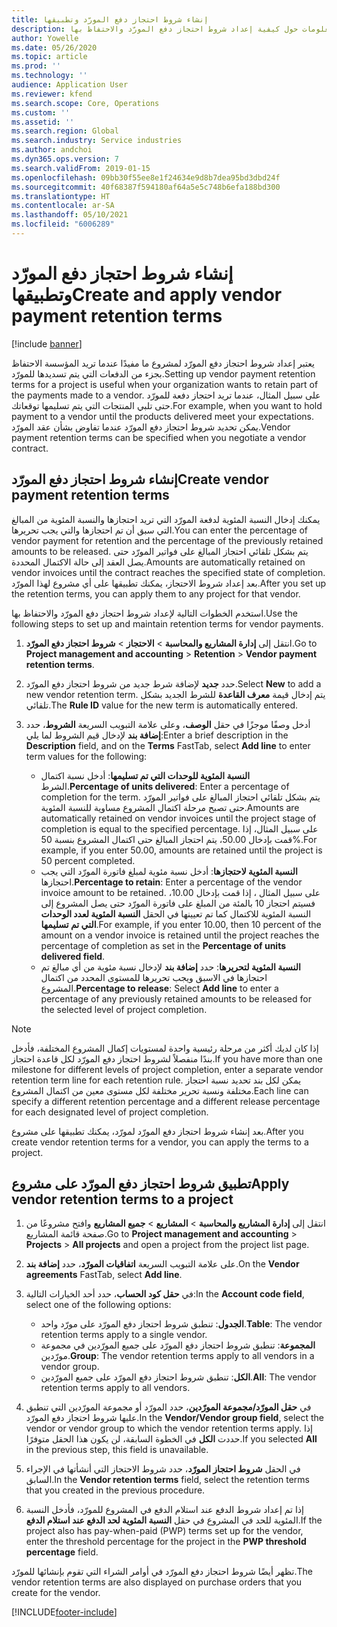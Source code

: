```yaml
---
title: إنشاء شروط احتجاز دفع المورّد وتطبيقها
description: يقدم هذا الموضوع معلومات حول كيفية إعداد شروط احتجاز دفع المورّد والاحتفاظ بها.
author: Yowelle
ms.date: 05/26/2020
ms.topic: article
ms.prod: ''
ms.technology: ''
audience: Application User
ms.reviewer: kfend
ms.search.scope: Core, Operations
ms.custom: ''
ms.assetid: ''
ms.search.region: Global
ms.search.industry: Service industries
ms.author: andchoi
ms.dyn365.ops.version: 7
ms.search.validFrom: 2019-01-15
ms.openlocfilehash: 09bb30f55ee8e1f24634e9d8b7dea95bd3dbd24f
ms.sourcegitcommit: 40f68387f594180af64a5e5c748b6efa188bd300
ms.translationtype: HT
ms.contentlocale: ar-SA
ms.lasthandoff: 05/10/2021
ms.locfileid: "6006289"
---
```

# <a name="create-and-apply-vendor-payment-retention-terms"></a><span data-ttu-id="2e472-103">إنشاء شروط احتجاز دفع المورّد وتطبيقها</span><span class="sxs-lookup"><span data-stu-id="2e472-103">Create and apply vendor payment retention terms</span></span>

[!include [banner](../includes/banner.md)] 

<span data-ttu-id="2e472-104">يعتبر إعداد شروط احتجاز دفع المورّد لمشروع ما مفيدًا عندما تريد المؤسسة الاحتفاظ بجزء من الدفعات التي يتم تسديدها للمورّد.</span><span class="sxs-lookup"><span data-stu-id="2e472-104">Setting up vendor payment retention terms for a project is useful when your organization wants to retain part of the payments made to a vendor.</span></span> <span data-ttu-id="2e472-105">على سبيل المثال، عندما تريد احتجاز دفعة للمورّد حتى تلبي المنتجات التي يتم تسليمها توقعاتك.</span><span class="sxs-lookup"><span data-stu-id="2e472-105">For example, when you want to hold payment to a vendor until the products delivered meet your expectations.</span></span> <span data-ttu-id="2e472-106">يمكن تحديد شروط احتجاز دفع المورّد عندما تفاوض بشأن عقد المورّد.</span><span class="sxs-lookup"><span data-stu-id="2e472-106">Vendor payment retention terms can be specified when you negotiate a vendor contract.</span></span>

## <a name="create-vendor-payment-retention-terms"></a><span data-ttu-id="2e472-107">إنشاء شروط احتجاز دفع المورّد</span><span class="sxs-lookup"><span data-stu-id="2e472-107">Create vendor payment retention terms</span></span>

<span data-ttu-id="2e472-108">يمكنك إدخال النسبة المئوية لدفعة المورّد التي تريد احتجازها والنسبة المئوية من المبالغ التي سبق أن تم احتجازها والتي يجب تحريرها.</span><span class="sxs-lookup"><span data-stu-id="2e472-108">You can enter the percentage of vendor payment for retention and the percentage of the previously retained amounts to be released.</span></span> <span data-ttu-id="2e472-109">يتم بشكل تلقائي احتجاز المبالغ على فواتير المورّد حتى يصل العقد إلى حالة الاكتمال المحددة.</span><span class="sxs-lookup"><span data-stu-id="2e472-109">Amounts are automatically retained on vendor invoices until the contract reaches the specified state of completion.</span></span> <span data-ttu-id="2e472-110">بعد إعداد شروط الاحتجاز، يمكنك تطبيقها على أي مشروع لهذا المورّد.</span><span class="sxs-lookup"><span data-stu-id="2e472-110">After you set up the retention terms, you can apply them to any project for that vendor.</span></span>

<span data-ttu-id="2e472-111">استخدم الخطوات التالية لإعداد شروط احتجاز دفع المورّد والاحتفاظ بها.</span><span class="sxs-lookup"><span data-stu-id="2e472-111">Use the following steps to set up and maintain retention terms for vendor payments.</span></span> 

1. <span data-ttu-id="2e472-112">انتقل إلى **إدارة المشاريع والمحاسبة‬** > **الاحتجاز** > **شروط احتجاز دفع المورّد**.</span><span class="sxs-lookup"><span data-stu-id="2e472-112">Go to **Project management and accounting** > **Retention** > **Vendor payment retention terms**.</span></span>
2. <span data-ttu-id="2e472-113">حدد **جديد** لإضافة شرط جديد من شروط احتجاز دفع المورّد.</span><span class="sxs-lookup"><span data-stu-id="2e472-113">Select **New** to add a new vendor retention term.</span></span> <span data-ttu-id="2e472-114">يتم إدخال قيمة **معرف القاعدة** للشرط الجديد بشكل تلقائي.</span><span class="sxs-lookup"><span data-stu-id="2e472-114">The **Rule ID** value for the new term is automatically entered.</span></span> 
3. <span data-ttu-id="2e472-115">أدخل وصفًا موجزًا في حقل **الوصف**، وعلى علامة التبويب السريعة **الشروط**، حدد **إضافة بند** لإدخال قيم الشروط لما يلي:</span><span class="sxs-lookup"><span data-stu-id="2e472-115">Enter a brief description in the **Description** field, and on the **Terms** FastTab, select **Add line** to enter term values for the following:</span></span>

   - <span data-ttu-id="2e472-116">**النسبة المئوية للوحدات التي تم تسليمها**: أدخل نسبة اكتمال الشرط.</span><span class="sxs-lookup"><span data-stu-id="2e472-116">**Percentage of units delivered**: Enter a percentage of completion for the term.</span></span> <span data-ttu-id="2e472-117">يتم بشكل تلقائي احتجاز المبالغ على فواتير المورّد حتى تصبح مرحلة اكتمال المشروع مساوية للنسبة المئوية.</span><span class="sxs-lookup"><span data-stu-id="2e472-117">Amounts are automatically retained on vendor invoices until the project stage of completion is equal to the specified percentage.</span></span> <span data-ttu-id="2e472-118">على سبيل المثال، إذا قمت بإدخال 50.00، يتم احتجاز المبالغ حتى اكتمال المشروع بنسبة 50%.</span><span class="sxs-lookup"><span data-stu-id="2e472-118">For example, if you enter 50.00, amounts are retained until the project is 50 percent completed.</span></span>
   - <span data-ttu-id="2e472-119">**النسبة المئوية لاحتجازها**: أدخل نسبة مئوية لمبلغ فاتورة المورّد التي يجب احتجازها.</span><span class="sxs-lookup"><span data-stu-id="2e472-119">**Percentage to retain**: Enter a percentage of the vendor invoice amount to be retained.</span></span> <span data-ttu-id="2e472-120">على سبيل المثال ، إذا قمت بإدخال 10.00، فسيتم احتجاز 10 بالمئة من المبلغ على فاتورة المورّد حتى يصل المشروع إلى النسبة المئوية للاكتمال كما تم تعيينها في الحقل **النسبة المئوية لعدد الوحدات التي تم تسليمها**.</span><span class="sxs-lookup"><span data-stu-id="2e472-120">For example, if you enter 10.00, then 10 percent of the amount on a vendor invoice is retained until the project reaches the percentage of completion as set in the **Percentage of units delivered field**.</span></span>
   - <span data-ttu-id="2e472-121">**النسبة المئوية لتحريرها**: حدد **إضافة بند** لإدخال نسبة مئوية من أي مبالغ تم احتجازها في الاسبق ويجب تحريرها للمستوى المحدد من اكتمال المشروع.</span><span class="sxs-lookup"><span data-stu-id="2e472-121">**Percentage to release**: Select **Add line** to enter a percentage of any previously retained amounts to be released for the selected level of project completion.</span></span>

> [!NOTE]
> <span data-ttu-id="2e472-122">إذا كان لديك أكثر من مرحلة رئيسية واحدة لمستويات إكمال المشروع المختلفة، فأدخل بندًا منفصلاً لشروط احتجاز دفع المورّد لكل قاعدة احتجاز.</span><span class="sxs-lookup"><span data-stu-id="2e472-122">If you have more than one milestone for different levels of project completion, enter a separate vendor retention term line for each retention rule.</span></span> <span data-ttu-id="2e472-123">يمكن لكل بند تحديد نسبة احتجاز مختلفة ونسبة تحرير مختلفة لكل مستوى معين من اكتمال المشروع.</span><span class="sxs-lookup"><span data-stu-id="2e472-123">Each line can specify a different retention percentage and a different release percentage for each designated level of project completion.</span></span>

<span data-ttu-id="2e472-124">بعد إنشاء شروط احتجاز دفع المورّد لمورّد، يمكنك تطبيقها على مشروع.</span><span class="sxs-lookup"><span data-stu-id="2e472-124">After you create vendor retention terms for a vendor, you can apply the terms to a project.</span></span>

## <a name="apply-vendor-retention-terms-to-a-project"></a><span data-ttu-id="2e472-125">تطبيق شروط احتجاز دفع المورّد على مشروع</span><span class="sxs-lookup"><span data-stu-id="2e472-125">Apply vendor retention terms to a project</span></span>

1. <span data-ttu-id="2e472-126">انتقل إلى **إدارة المشاريع والمحاسبة‬** > **المشاريع** > **جميع المشاريع** وافتح مشروعًا من صفحة قائمة المشاريع.</span><span class="sxs-lookup"><span data-stu-id="2e472-126">Go to **Project management and accounting** > **Projects** > **All projects** and open a project from the project list page.</span></span>
2. <span data-ttu-id="2e472-127">على علامة التبويب السريعة **اتفاقيات المورّد**، حدد **إضافة بند**.</span><span class="sxs-lookup"><span data-stu-id="2e472-127">On the **Vendor agreements** FastTab, select **Add line**.</span></span>
3. <span data-ttu-id="2e472-128">في **حقل كود الحساب**، حدد أحد الخيارات التالية:</span><span class="sxs-lookup"><span data-stu-id="2e472-128">In the **Account code field**, select one of the following options:</span></span> 

   - <span data-ttu-id="2e472-129">**الجدول**: تنطبق شروط احتجاز دفع المورّد على مورّد واحد.</span><span class="sxs-lookup"><span data-stu-id="2e472-129">**Table**: The vendor retention terms apply to a single vendor.</span></span>
   - <span data-ttu-id="2e472-130">**المجموعة**: تنطبق شروط احتجاز دفع المورّد على جميع المورّدين في مجموعة مورّدين.</span><span class="sxs-lookup"><span data-stu-id="2e472-130">**Group**: The vendor retention terms apply to all vendors in a vendor group.</span></span>
   - <span data-ttu-id="2e472-131">**الكل**: تنطبق شروط احتجاز دفع المورّد على جميع المورّدين.</span><span class="sxs-lookup"><span data-stu-id="2e472-131">**All**: The vendor retention terms apply to all vendors.</span></span>

4. <span data-ttu-id="2e472-132">في **حقل المورّد/مجموعة المورّدين**، حدد المورّد أو مجموعة المورّدين التي تنطبق عليها شروط احتجاز دفع المورّد.</span><span class="sxs-lookup"><span data-stu-id="2e472-132">In the **Vendor/Vendor group field**, select the vendor or vendor group to which the vendor retention terms apply.</span></span> <span data-ttu-id="2e472-133">إذا حددت **الكل** في الخطوة السابقة، لن يكون هذا الحقل متوفرًا.</span><span class="sxs-lookup"><span data-stu-id="2e472-133">If you selected **All** in the previous step, this field is unavailable.</span></span>
5. <span data-ttu-id="2e472-134">في الحقل **شروط احتجاز المورّد**، حدد شروط الاحتجاز التي أنشأتها في الإجراء السابق.</span><span class="sxs-lookup"><span data-stu-id="2e472-134">In the **Vendor retention terms** field, select the retention terms that you created in the previous procedure.</span></span>
6. <span data-ttu-id="2e472-135">إذا تم إعداد شروط الدفع عند استلام الدفع في المشروع للمورّد، فأدخل النسبة المئوية للحد في المشروع في حقل **النسبة المئوية لحد الدفع عند استلام الدفع**.</span><span class="sxs-lookup"><span data-stu-id="2e472-135">If the project also has pay-when-paid (PWP) terms set up for the vendor, enter the threshold percentage for the project in the **PWP threshold percentage** field.</span></span>

<span data-ttu-id="2e472-136">تظهر أيضًا شروط احتجاز دفع المورّد في أوامر الشراء التي تقوم بإنشائها للمورّد.</span><span class="sxs-lookup"><span data-stu-id="2e472-136">The vendor retention terms are also displayed on purchase orders that you create for the vendor.</span></span>


[!INCLUDE[footer-include](../includes/footer-banner.md)]
